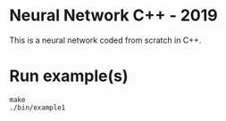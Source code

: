 # Neural Network C++ - 2019

This is a neural network coded from scratch in C++.

# Run example(s)

```
make
./bin/example1
```
